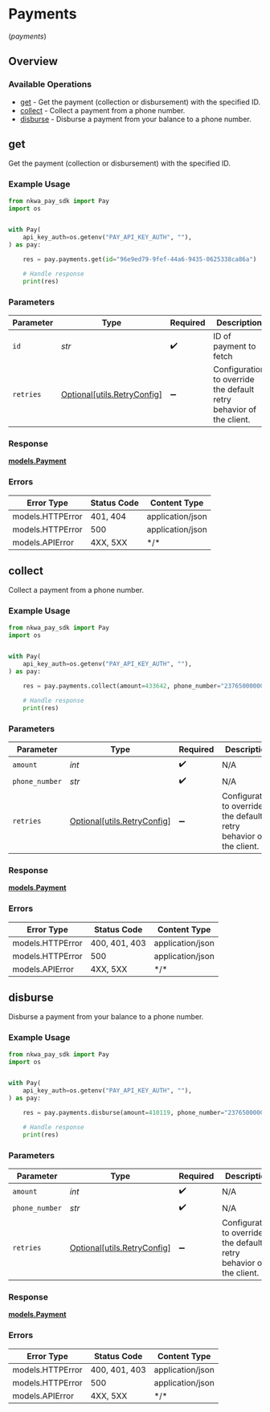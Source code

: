# Payments
(*payments*)

## Overview

### Available Operations

* [get](#get) - Get the payment (collection or disbursement) with the specified ID.
* [collect](#collect) - Collect a payment from a phone number.
* [disburse](#disburse) - Disburse a payment from your balance to a phone number.

## get

Get the payment (collection or disbursement) with the specified ID.

### Example Usage

```python
from nkwa_pay_sdk import Pay
import os


with Pay(
    api_key_auth=os.getenv("PAY_API_KEY_AUTH", ""),
) as pay:

    res = pay.payments.get(id="96e9ed79-9fef-44a6-9435-0625338ca86a")

    # Handle response
    print(res)

```

### Parameters

| Parameter                                                           | Type                                                                | Required                                                            | Description                                                         |
| ------------------------------------------------------------------- | ------------------------------------------------------------------- | ------------------------------------------------------------------- | ------------------------------------------------------------------- |
| `id`                                                                | *str*                                                               | :heavy_check_mark:                                                  | ID of payment to fetch                                              |
| `retries`                                                           | [Optional[utils.RetryConfig]](../../models/utils/retryconfig.md)    | :heavy_minus_sign:                                                  | Configuration to override the default retry behavior of the client. |

### Response

**[models.Payment](../../models/payment.md)**

### Errors

| Error Type       | Status Code      | Content Type     |
| ---------------- | ---------------- | ---------------- |
| models.HTTPError | 401, 404         | application/json |
| models.HTTPError | 500              | application/json |
| models.APIError  | 4XX, 5XX         | \*/\*            |

## collect

Collect a payment from a phone number.

### Example Usage

```python
from nkwa_pay_sdk import Pay
import os


with Pay(
    api_key_auth=os.getenv("PAY_API_KEY_AUTH", ""),
) as pay:

    res = pay.payments.collect(amount=433642, phone_number="237650000000")

    # Handle response
    print(res)

```

### Parameters

| Parameter                                                           | Type                                                                | Required                                                            | Description                                                         | Example                                                             |
| ------------------------------------------------------------------- | ------------------------------------------------------------------- | ------------------------------------------------------------------- | ------------------------------------------------------------------- | ------------------------------------------------------------------- |
| `amount`                                                            | *int*                                                               | :heavy_check_mark:                                                  | N/A                                                                 |                                                                     |
| `phone_number`                                                      | *str*                                                               | :heavy_check_mark:                                                  | N/A                                                                 | 237650000000                                                        |
| `retries`                                                           | [Optional[utils.RetryConfig]](../../models/utils/retryconfig.md)    | :heavy_minus_sign:                                                  | Configuration to override the default retry behavior of the client. |                                                                     |

### Response

**[models.Payment](../../models/payment.md)**

### Errors

| Error Type       | Status Code      | Content Type     |
| ---------------- | ---------------- | ---------------- |
| models.HTTPError | 400, 401, 403    | application/json |
| models.HTTPError | 500              | application/json |
| models.APIError  | 4XX, 5XX         | \*/\*            |

## disburse

Disburse a payment from your balance to a phone number.

### Example Usage

```python
from nkwa_pay_sdk import Pay
import os


with Pay(
    api_key_auth=os.getenv("PAY_API_KEY_AUTH", ""),
) as pay:

    res = pay.payments.disburse(amount=410119, phone_number="237650000000")

    # Handle response
    print(res)

```

### Parameters

| Parameter                                                           | Type                                                                | Required                                                            | Description                                                         | Example                                                             |
| ------------------------------------------------------------------- | ------------------------------------------------------------------- | ------------------------------------------------------------------- | ------------------------------------------------------------------- | ------------------------------------------------------------------- |
| `amount`                                                            | *int*                                                               | :heavy_check_mark:                                                  | N/A                                                                 |                                                                     |
| `phone_number`                                                      | *str*                                                               | :heavy_check_mark:                                                  | N/A                                                                 | 237650000000                                                        |
| `retries`                                                           | [Optional[utils.RetryConfig]](../../models/utils/retryconfig.md)    | :heavy_minus_sign:                                                  | Configuration to override the default retry behavior of the client. |                                                                     |

### Response

**[models.Payment](../../models/payment.md)**

### Errors

| Error Type       | Status Code      | Content Type     |
| ---------------- | ---------------- | ---------------- |
| models.HTTPError | 400, 401, 403    | application/json |
| models.HTTPError | 500              | application/json |
| models.APIError  | 4XX, 5XX         | \*/\*            |